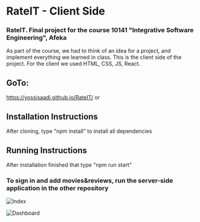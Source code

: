 # RateIT - Client Side

### RateIT. Final project for the course 10141 "Integrative Software Engineering", Afeka
As part of the course, we had to think of an idea for a project, and implement everything we learned in class.
This is the client side of the project.
For the client we used HTML, CSS, JS, React.

## GoTo:
https://yossisaadi.github.io/RateIT/
or

## Installation Instructions
After cloning, type "npm install" to install all dependencies
## Running Instructions
After installation finished that type "npm run start"

### To sign in and add movies&reviews, run the server-side application in the other repository

![Index](https://i.imgur.com/LGm8KhF.gif)

![Dashboard](https://i.imgur.com/QCQ1yAL.gif)
